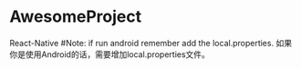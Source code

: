 # AwesomeProject
React-Native
#Note: if run android remember add the local.properties.
如果你是使用Android的话，需要增加local.properties文件。
